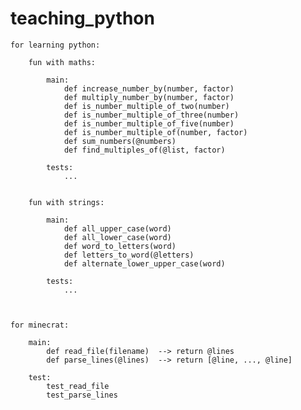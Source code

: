 # teaching_python


    
    for learning python:
        
        fun with maths:
        
            main:
                def increase_number_by(number, factor)
                def multiply_number_by(number, factor)
                def is_number_multiple_of_two(number)
                def is_number_multiple_of_three(number)
                def is_number_multiple_of_five(number)
                def is_number_multiple_of(number, factor)
                def sum_numbers(@numbers)
                def find_multiples_of(@list, factor)
                
            tests:
                ...
    
        
        fun with strings:
        
            main:
                def all_upper_case(word)
                def all_lower_case(word)
                def word_to_letters(word)
                def letters_to_word(@letters)
                def alternate_lower_upper_case(word)
                
            tests:
                ...
    
    
    
    for minecrat:
    
        main:
            def read_file(filename)  --> return @lines
            def parse_lines(@lines)  --> return [@line, ..., @line]
            
        test:
            test_read_file
            test_parse_lines

